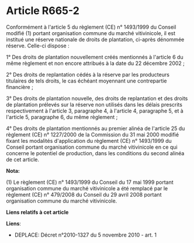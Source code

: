 # Article R665-2

Conformément à l'article 5 du règlement (CE) n° 1493/1999 du Conseil modifié (1) portant organisation commune du marché
vitivinicole, il est institué une réserve nationale de droits de plantation, ci-après dénommée réserve. Celle-ci dispose :

1° Des droits de plantation nouvellement créés mentionnés à l'article 6 du même règlement et non encore attribués à la date
du 22 décembre 2002 ;

2° Des droits de replantation cédés à la réserve par les producteurs titulaires de tels droits, le cas échéant moyennant une
contrepartie financière ;

3° Des droits de plantation nouvelle, des droits de replantation et des droits de plantation prélevés sur la réserve non
utilisés dans les délais prescrits respectivement à l'article 3, paragraphe 4, à l'article 4, paragraphe 5, et à l'article 5,
paragraphe 6, du même règlement ;

4° Des droits de plantation mentionnés au premier alinéa de l'article 25 du règlement (CE) n° 1227/2000 de la Commission du
31 mai 2000 modifié fixant les modalités d'application du règlement (CE) n° 1493/1999 du Conseil portant organisation commune
du marché vitivinicole en ce qui concerne le potentiel de production, dans les conditions du second alinéa de cet article.

**Nota:**

(1) Le règlement (CE) n° 1493/1999 du Conseil du 17 mai 1999 portant organisation commune du marché vitivinicole a été
remplacé par le règlement (CE) n° 479/2008 du Conseil du 29 avril 2008 portant organisation commune du marché vitivinicole.

**Liens relatifs à cet article**

**Liens**:

  - DEPLACE: Décret n°2010-1327 du 5 novembre 2010 - art. 1
